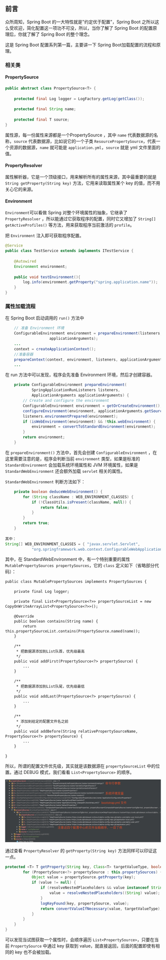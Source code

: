 ## 前言

众所周知，Spring Boot 的一大特性就是"约定优于配置"，Spring Boot 之所以这么受欢迎，简化配置这一项功不可没，所以，当你了解了 Spring Boot 的配置原理后，你就了解了 Spring Boot 的整个理念。

这是 Spring Boot 配置系列第一篇，主要讲一下 Spring Boot加载配置的流程和原理。

### 相关类

#### PropertySource<T>

```java
public abstract class PropertySource<T> {

	protected final Log logger = LogFactory.getLog(getClass());

	protected final String name;

	protected final T source;
}
```

属性源，每一份属性来源都是一个PropertySource ，其中 `name` 代表数据源的名称，`source` 代表数据源，比如说它的一个子类 `ResourcePropertySource`，代表一个资源的数据源，`name` 就可能是 `application.yml`，`source` 就是 yml 文件里面的值。 

#### PropertyResolver

属性解析器，它是一个顶级接口，用来解析所有的属性来源，其中最重要的就是 `String getProperty(String key)` 方法，它用来读取属性某个 key 的值，而不用关心它的来源。

#### Environment

`Environment`可以看做 Spring 对整个环境属性的抽象，它继承了`PropertyResolver` ，所以能通过它获取程序的配置，同时它又增加了 `String[] getActiveProfiles()` 等方法，用来获取程序当前激活的 `profile`。

把 `Environment` 注入即可获取程序配置。

```java
@Service
public class TestService extends implements ITestService {
  
    @Autowired
    Environment environment;

    public void testEnvironment(){
        log.info(environment.getProperty("spring.application.name"));
    }
}
```

### 属性加载流程

在 Spring Boot 启动调用的 `run()` 方法中

```java
	// 准备 Environment 环境
	ConfigurableEnvironment environment = prepareEnvironment(listeners,
					applicationArguments);
	...
	context = createApplicationContext();
	//准备容器
	prepareContext(context, environment, listeners, applicationArguments, printedBanner);
	...
```

在 run 方法中可以发现，程序会先准备 Environment 环境，然后才创建容器。

```java
	private ConfigurableEnvironment prepareEnvironment(
			SpringApplicationRunListeners listeners,
			ApplicationArguments applicationArguments) {
		// Create and configure the environment
		ConfigurableEnvironment environment = getOrCreateEnvironment();
		configureEnvironment(environment, applicationArguments.getSourceArgs());
		listeners.environmentPrepared(environment);
		if (isWebEnvironment(environment) && !this.webEnvironment) {
			environment = convertToStandardEnvironment(environment);
		}
		return environment;
	}
```

在 `prepareEnvironment()`  方法中，首先会创建 `ConfigurableEnvironment` ，在这里需要注意的是，程序会判断当前 `environment` 类型，如果是标准的 `StandardEnvironment` 会加载系统环境属性和 JVM 环境属性，如果是 `StandardWebEnvironment` 还会额外加载 `servlet` 相关的属性。 

`StandardWebEnvironment` 判断方法如下：

```java
	private boolean deduceWebEnvironment() {
		for (String className : WEB_ENVIRONMENT_CLASSES) {
			if (!ClassUtils.isPresent(className, null)) {
				return false;
			}
		}
		return true;
	}

其中：
String[] WEB_ENVIRONMENT_CLASSES = { "javax.servlet.Servlet",
			"org.springframework.web.context.ConfigurableWebApplicationContext" };
```

其中，在 StandardWebEnvironment 中，有一个特别重要的属性 `MutablePropertySources propertySources`，它的 `class` 定义如下（省略部分代码）：

```
public class MutablePropertySources implements PropertySources {

	private final Log logger;

	private final List<PropertySource<?>> propertySourceList = new CopyOnWriteArrayList<PropertySource<?>>();
   
	@Override
	public boolean contains(String name) {
		return this.propertySourceList.contains(PropertySource.named(name));
	}

	/**
	 * 把数据源添加到List队首，优先级最高
	 */
	public void addFirst(PropertySource<?> propertySource) {
		...
	}

	/**
	 * 把数据源添加到List队尾，优先级最低
	 */
	public void addLast(PropertySource<?> propertySource) {
		...
	}

	/**
	 * 添加到给定的配置文件名之前
	 */
	public void addBefore(String relativePropertySourceName, PropertySource<?> propertySource) {
		...
	}

}

```

所以，所谓的配置文件优先级，其实就是该数据源在 `propertySourceList` 中的位置。通过 DEBUG 模式，我们看看 `List<PropertySource>` 的顺序。

![](./img/配置文件加载顺序.jpeg)

通过查看 `PropertyResolver` 的 `getProperty(String key)` 方法同样可以印证这一点。

```java
protected <T> T getProperty(String key, Class<T> targetValueType, boolean resolveNestedPlaceholders) {
		for (PropertySource<?> propertySource : this.propertySources) {
			Object value = propertySource.getProperty(key);
			if (value != null) {
				if (resolveNestedPlaceholders && value instanceof String) {
					value = resolveNestedPlaceholders((String) value);
				}
				logKeyFound(key, propertySource, value);
				return convertValueIfNecessary(value, targetValueType);
			}
		}
	}
}
```

可以发现当试图获取一个属性时，会顺序遍历 `List<PropertySource>`，只要在当前 `PropertySource` 中通过 key 获取到 value，就直接返回，后面的配置即使有相同的 key 也不会被加载。